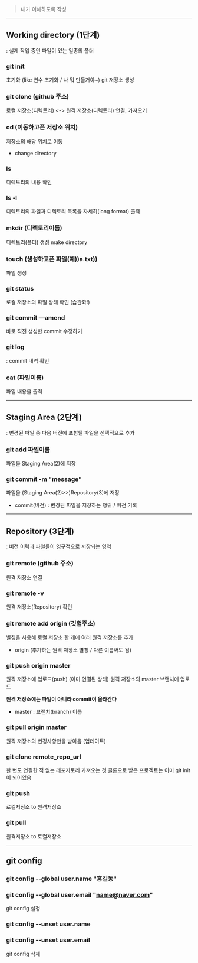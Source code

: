 > 내가 이해하도록 작성
---------------------------------------------------------------

## Working directory (1단계)
: 실제 작업 중인 파일이 있는 일종의 폴더


### git init
초기화 (like 변수 초기화 / 나 뭐 만들거야~)
git 저장소 생성


### git clone (github 주소)
로컬 저장소(디렉토리) <-> 원격 저장소(디렉토리) 연결, 가져오기


### cd (이동하고픈 저장소 위치)
저장소의 해당 위치로 이동 

* change directory


### ls
디렉토리의 내용 확인


### ls -l
디렉토리의 파일과 디렉토리 목록을 자세히(long format) 출력


### mkdir (디렉토리이름)
디렉토리(폴더) 생성
make directory


### touch (생성하고픈 파일(예))a.txt))
파일 생성


### git status
로컬 저장소의 파일 상태 확인 (습관화!)


### git commit —amend
바로 직전 생성한 commit 수정하기


### git log
: commit 내역 확인


### cat (파일이름)
파일 내용을 출력



-------------------------------------------------------------
## Staging Area (2단계)
: 변경된 파일 중 다음 버전에 포함될 파일을 선택적으로 추가


### git add 파일이름
파일을 Staging Area(2)에 저장


### git commit -m "message"
파일을 (Staging Area(2)>>)Repository(3)에 저장

* commit(버전) : 변경된 파일을 저장하는 행위 /  버전 기록



--------------------------------------------------------------
## Repository (3단계)
: 버전 이력과 파일들이 영구적으로 저장되는 영역


### git remote (github 주소)
원격 저장소 연결


### git remote -v
원격 저장소(Repository) 확인


### git remote add origin (깃헙주소)
별칭을 사용해 로컬 저장소 한 개에 여러 원격 저장소를 추가

* origin (추가하는 원격 저장소 별칭 / 다른 이름써도 됨)


### git push origin master
원격 저장소에 업로드(push) (이미 연결된 상태)
원격 저장소의 master 브랜치에 업로드

**원격 저장소에는 파일이 아니라  commit이 올라간다**

*  master : 브랜치(branch) 이름


### git pull origin master
원격 저장소의 변경사항만을 받아옴 (업데이트)


### git clone remote_repo_url
한 번도 연결한 적 없는 레포지토리 가져오는 것
클론으로 받은 프로젝트는 이미 git init이 되어있음


### git push
로컬저장소 to 원격저장소


### git pull
원격저장소 to 로컬저장소


----------------------------------------------------------------
## git config


### git config --global user.name "홍길동"
### git config --global user.email "name@naver.com"
git config 설정



### git config --unset user.name
### git config --unset user.email
git config 삭제


